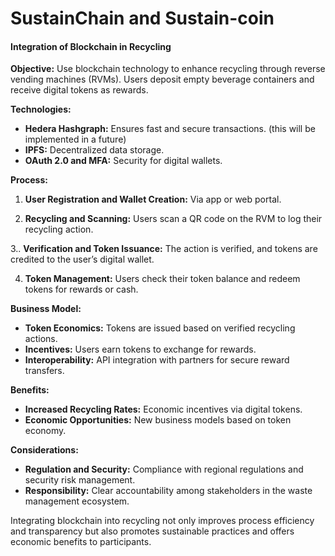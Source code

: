 # SustainChain and Sustain-coin
#### Integration of Blockchain in Recycling

**Objective:**
Use blockchain technology to enhance recycling through reverse vending machines (RVMs). Users deposit empty beverage containers and receive digital tokens as rewards.

**Technologies:**
- **Hedera Hashgraph:** Ensures fast and secure transactions.  (this will be implemented in a future)
- **IPFS:** Decentralized data storage.
- **OAuth 2.0 and MFA:** Security for digital wallets.

**Process:**
1. **User Registration and Wallet Creation:** Via app or web portal.
   
2. **Recycling and Scanning:** Users scan a QR code on the RVM to log their recycling action.
   
3.. **Verification and Token Issuance:** The action is verified, and tokens are credited to the user’s digital wallet.

4. **Token Management:** Users check their token balance and redeem tokens for rewards or cash.

**Business Model:**

- **Token Economics:** Tokens are issued based on verified recycling actions.
- **Incentives:** Users earn tokens to exchange for rewards.
- **Interoperability:** API integration with partners for secure reward transfers.

**Benefits:**

- **Increased Recycling Rates:** Economic incentives via digital tokens.
- **Economic Opportunities:** New business models based on token economy.

**Considerations:**

- **Regulation and Security:** Compliance with regional regulations and security risk management.
- **Responsibility:** Clear accountability among stakeholders in the waste management ecosystem.

Integrating blockchain into recycling not only improves process efficiency and transparency but also promotes sustainable practices and offers economic benefits to participants.
